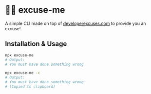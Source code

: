 # 🤦‍♂️ excuse-me

A simple CLI made on top of [developerexcuses.com](http://developerexcuses.com) to provide you an excuse!

## Installation & Usage

```sh
npx excuse-me
# Output:
# You must have done something wrong

npx excuse-me -c
# Output:
# You must have done something wrong
# [Copied to clipboard]
```
